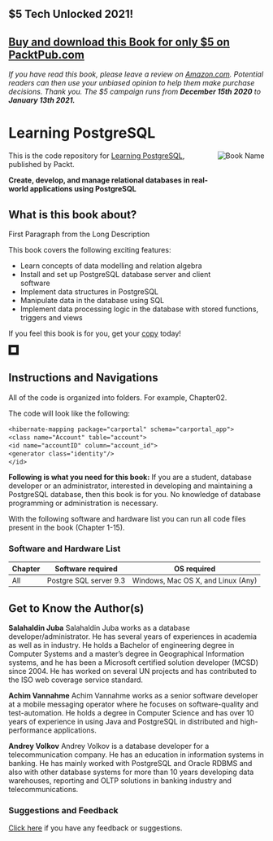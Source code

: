 ## $5 Tech Unlocked 2021!
[Buy and download this Book for only $5 on PacktPub.com](https://www.packtpub.com/product/learning-postgresql/9781783989188)
-----
*If you have read this book, please leave a review on [Amazon.com](https://www.amazon.com/gp/product/1783989181).     Potential readers can then use your unbiased opinion to help them make purchase decisions. Thank you. The $5 campaign         runs from __December 15th 2020__ to __January 13th 2021.__*

# Learning PostgreSQL

<a href="https://prod.packtpub.com/in/big-data-and-business-intelligence/learning-postgresql?utm_source=github&utm_medium=repository&utm_campaign=9781783989188"><img src="https://prod.packtpub.com/media/catalog/product/cache/e4d64343b1bc593f1c5348fe05efa4a6/b/0/b01781_learning20postgresql_.jpg" alt="Book Name" height="256px" align="right"></a>

This is the code repository for [Learning PostgreSQL](https://prod.packtpub.com/in/big-data-and-business-intelligence/learning-postgresql?utm_source=github&utm_medium=repository&utm_campaign=9781783989188), published by Packt.

**Create, develop, and manage relational databases
in real-world applications using PostgreSQL**

## What is this book about?
First Paragraph from the Long Description

This book covers the following exciting features: 
* Learn concepts of data modelling and relation algebra
* Install and set up PostgreSQL database server and client software
* Implement data structures in PostgreSQL
* Manipulate data in the database using SQL
* Implement data processing logic in the database with stored functions, triggers and views

If you feel this book is for you, get your [copy](https://www.amazon.com/dp/1783989181) today!

<a href="https://prod.packtpub.com/in/big-data-and-business-intelligence/learning-postgresql?utm_source=github&utm_medium=repository&utm_campaign=9781783989188"><img src="https://raw.githubusercontent.com/PacktPublishing/GitHub/master/GitHub.png" alt="https://www.packtpub.com/" border="5" /></a>

## Instructions and Navigations
All of the code is organized into folders. For example, Chapter02.

The code will look like the following:
```
<hibernate-mapping package="carportal" schema="carportal_app">
<class name="Account" table="account">
<id name="accountID" column="account_id">
<generator class="identity"/>
</id>
```

**Following is what you need for this book:**
If you are a student, database developer or an administrator, interested in developing and maintaining a PostgreSQL database, then this book is for you. No knowledge of database programming or administration is necessary.

With the following software and hardware list you can run all code files present in the book (Chapter 1-15).

### Software and Hardware List

| Chapter  | Software required                   | OS required                        |
| -------- | ------------------------------------| -----------------------------------|
| All      |           Postgre SQL server 9.3    | Windows, Mac OS X, and Linux (Any) |


## Get to Know the Author(s)
**Salahaldin Juba**
Salahaldin Juba works as a database developer/administrator. He has several years of experiences in academia as well as in industry. He holds a Bachelor of engineering degree in Computer Systems and a master’s degree in Geographical Information systems, and he has been a Microsoft certified solution developer (MCSD) since 2004. He has worked on several UN projects and has contributed to the ISO web coverage service standard. 

**Achim Vannahme**
Achim Vannahme works as a senior software developer at a mobile messaging operator where he focuses on software-quality and test-automation. He holds a degree in Computer Science and has over 10 years of experience in using Java and PostgreSQL in distributed and high-performance applications.

**Andrey Volkov**
Andrey Volkov is a database developer for a telecommunication company. He has an education in information systems in banking. He has mainly worked with PostgreSQL and Oracle RDBMS and also with other database systems for more than 10 years developing data warehouses, reporting and OLTP solutions in banking industry and telecommunications.



### Suggestions and Feedback
[Click here](https://docs.google.com/forms/d/e/1FAIpQLSdy7dATC6QmEL81FIUuymZ0Wy9vH1jHkvpY57OiMeKGqib_Ow/viewform) if you have any feedback or suggestions.


